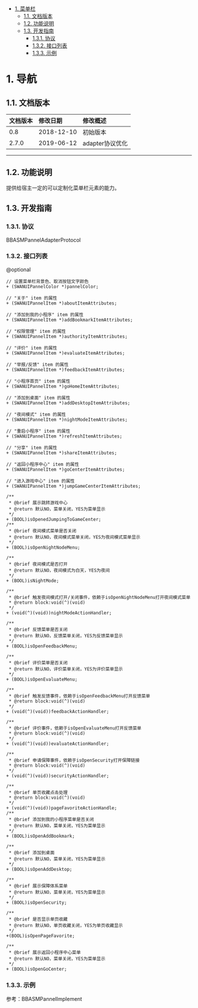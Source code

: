 <!-- TOC -->

- [1. 菜单栏](#1-菜单栏)
    - [1.1. 文档版本](#11-文档版本)
    - [1.2. 功能说明](#12-功能说明)
    - [1.3. 开发指南](#13-开发指南)
        - [1.3.1. 协议](#131-协议)
        - [1.3.2. 接口列表](#132-接口列表)
        - [1.3.3. 示例](#133-示例)    
<!-- /TOC -->

# 1. 导航
## 1.1. 文档版本

|文档版本|修改日期|修改概述|
|:--|:--|:--|
|0.8|2018-12-10|初始版本|
|2.7.0|2019-06-12|adapter协议优化|

--------------------------
## 1.2. 功能说明
提供给宿主一定的可以定制化菜单栏元素的能力。

## 1.3. 开发指南


### 1.3.1. 协议

BBASMPannelAdapterProtocol


### 1.3.2. 接口列表

@optional

```
// 设置菜单栏背景色、取消按钮文字颜色
+ (SWANUIPannelColor *)pannelColor;

// "关于" item 的属性
+ (SWANUIPannelItem *)aboutItemAttributes;

// "添加到我的小程序" item 的属性
+ (SWANUIPannelItem *)addBookmarkItemAttributes;

// "权限管理" item 的属性
+ (SWANUIPannelItem *)authorityItemAttributes;

// "评价" item 的属性
+ (SWANUIPannelItem *)evaluateItemAttributes;

// "举报/反馈" item 的属性
+ (SWANUIPannelItem *)feedbackItemAttributes;

// "小程序首页" item 的属性
+ (SWANUIPannelItem *)goHomeItemAttributes;

// "添加到桌面" item 的属性
+ (SWANUIPannelItem *)addDesktopItemAttributes;

// "夜间模式" item 的属性
+ (SWANUIPannelItem *)nightModeItemAttributes;

// "重启小程序" item 的属性
+ (SWANUIPannelItem *)refreshItemAttributes;

// "分享" item 的属性
+ (SWANUIPannelItem *)shareItemAttributes;

// "返回小程序中心" item 的属性
+ (SWANUIPannelItem *)goCenterItemAttributes;

// "进入游戏中心" item 的属性
+ (SWANUIPannelItem *)jumpGameCenterItemAttributes;

/**
 * @brief 展示跳转游戏中心
 * @return 默认NO，菜单关闭，YES为菜单显示
 */
+ (BOOL)isOpenedJumpingToGameCenter;
/**
 * @brief 夜间模式菜单是否关闭
 * @return 默认NO，夜间模式菜单关闭，YES为夜间模式菜单显示
 */
+ (BOOL)isOpenNightNodeMenu;

/**
 * @brief 夜间模式是否打开
 * @return 默认NO，夜间模式为白天，YES为夜间
 */
+ (BOOL)isNightMode;

/**
 * @brief 触发夜间模式打开/关闭事件，依赖于isOpenNightNodeMenu打开夜间模式菜单
 * @return block:void(^)(void)
 */
+ (void(^)(void))nightModeActionHandler;

/**
 * @brief 反馈菜单是否关闭
 * @return 默认NO，反馈菜单关闭，YES为反馈菜单显示
 */
+ (BOOL)isOpenFeedbackMenu;

/**
 * @brief 评价菜单是否关闭
 * @return 默认NO，评价菜单关闭，YES为评价菜单显示
 */
+ (BOOL)isOpenEvaluateMenu;

/**
 * @brief 触发反馈事件，依赖于isOpenFeedbackMenu打开反馈菜单
 * @return block:void(^)(void)
 */
+ (void(^)(void))feedbackActionHandler;

/**
 * @brief 评价事件，依赖于isOpenEvaluateMenu打开反馈菜单
 * @return block:void(^)(void)
 */
+ (void(^)(void))evaluateActionHandler;

/**
 * @brief 申请保障事件，依赖于isOpenSecurity打开保障链接
 * @return block:void(^)(void)
 */
+ (void(^)(void))securityActionHandler;

/**
 * @brief 单页收藏点击处理
 * @return block:void(^)(void)
 */
+ (void(^)(void))pageFavoriteActionHandle;
/**
 * @brief 添加到我的小程序菜单是否关闭
 * @return 默认NO，菜单关闭，YES为菜单显示
 */
+ (BOOL)isOpenAddBookmark;

/**
 * @brief 添加到桌面
 * @return 默认NO，菜单关闭，YES为菜单显示
 */
+ (BOOL)isOpenAddDesktop;

/**
 * @brief 展示保障体系菜单
 * @return 默认NO，菜单关闭，YES为菜单显示
 */
+ (BOOL)isOpenSecurity;

/**
 * @brief 是否显示单页收藏
 * @return 默认NO，单页收藏关闭，YES为单页收藏显示
 */
+(BOOL)isOpenPageFavorite;

/**
 * @brief 展示返回小程序中心菜单
 * @return 默认NO，菜单关闭，YES为菜单显示
 */
+ (BOOL)isOpenGoCenter;
```
### 1.3.3. 示例
参考：BBASMPannelImplement

